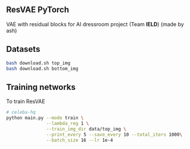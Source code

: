 
## ResVAE PyTorch

VAE with residual blocks for AI dressroom project (Team <strong>IELD</strong>) (made by ash)

## Datasets 

```bash
bash download.sh top_img
bash download.sh bottom_img
```


## Training networks
To train ResVAE

```bash
# celeba-hq
python main.py --mode train \
               --lambda_reg 1 \
               --train_img_dir data/top_img \
               --print_every 5 --save_every 10 --total_iters 1000\
               --batch_size 16 --lr 1e-4
```
